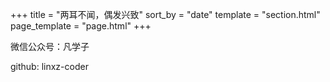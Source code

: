 +++
title = "两耳不闻，偶发兴致"
sort_by = "date"
template = "section.html"
page_template = "page.html"
+++

微信公众号：凡学子

github: linxz-coder
